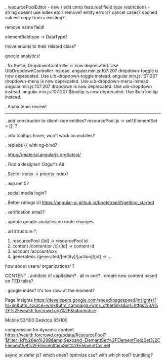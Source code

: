 ﻿. resourcePoolEditor - new / edit cmrp features!
field type restrictions - string doesnt use index etc.?
remove?
entity errors?
cancel cases?
cached values!
copy from a existing?

remove name field!

elementfieldtype -> DataType?

move enums to their related class?

google analytics!

. fix these;
DropdownController is now deprecated. Use UibDropdownController instead. angular.min.js:107:207
dropdown-toggle is now deprecated. Use uib-dropdown-toggle instead. angular.min.js:107:207
dropdown-menu is now deprecated. Use uib-dropdown-menu instead. angular.min.js:107:207
dropdown is now deprecated. Use uib-dropdown instead. angular.min.js:107:207
$tooltip is now deprecated. Use $uibTooltip instead.

. Alpha team review!

---	
. add constructor to client-side entities?
resourcePool.js -> self.ElementSet = []; ?

. info tooltips hover, won't work on mobiles?

. replace {{ with ng-bind?

. https://material.angularjs.org/latest/

. Find a designer! Ozgur's Ali

. Sector index -> priority index!

. asp.net 5?

. social media login?

. Better ratings UI
https://angular-ui.github.io/bootstrap/#/getting_started

. verification email?

. update google analytics on route changes

. url structure ?;
1. resourcePool /[id] -> resourcePool id
2. content /content(or /c)/[id] -> content id
3. account /account/xxx
4. generateds /generated/[entity]/[action]/[id] -> ...

how about users/ organizations/ ?

CONTENT
. antidote of capitalism?
. all in one?
. create new content based on TED talks?

. google index? it's too slow at the moment?

Page Insights
https://developers.google.com/speed/pagespeed/insights/?hl=en&utm_source=wmx&utm_campaign=wmx_otherlinks&url=https%3A%2F%2Fwealth.forcrowd.org%2F&tab=mobile

Mobile 53/100
Desktop 65/100

compression for dynamic content
https://wealth.forcrowd.org/odata/ResourcePool?$filter=Id%20eq%209&amp;$expand=ElementSet%2FElementFieldSet%2CElementSet%2FElementItemSet%2FElementCellSet

async or defer js? which ones?
optimize css? with which tool?
bundling?
